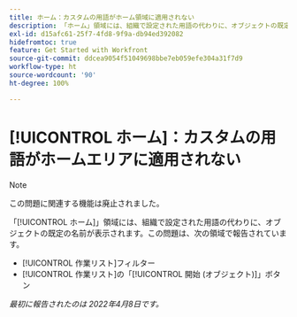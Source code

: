 ```yaml
---
title: ホーム：カスタムの用語がホーム領域に適用されない
description: 「ホーム」領域には、組織で設定された用語の代わりに、オブジェクトの既定の名前が表示されます。この問題は、様々な領域で報告されています。
exl-id: d15afc61-25f7-4fd8-9f9a-db94ed392082
hidefromtoc: true
feature: Get Started with Workfront
source-git-commit: ddcea9054f51049698bbe7eb059efe304a31f7d9
workflow-type: ht
source-wordcount: '90'
ht-degree: 100%

---
```


# [!UICONTROL ホーム]：カスタムの用語がホームエリアに適用されない

>[!NOTE]
>
>この問題に関連する機能は廃止されました。

「[!UICONTROL ホーム]」領域には、組織で設定された用語の代わりに、オブジェクトの既定の名前が表示されます。この問題は、次の領域で報告されています。

* [!UICONTROL 作業リスト]フィルター
* [!UICONTROL 作業リスト]の「[!UICONTROL 開始 (オブジェクト)]」ボタン

_最初に報告されたのは 2022年4月8日です。_
